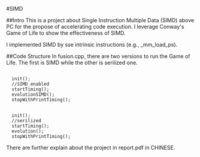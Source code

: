 #SIMD 

##Intro
This is a  project about Single Instruction Multiple Data (SIMD) above PC for the propose of accelerating code execution. I leverage Conway's Game of Life to show the effectiveness of SIMD.

I implemented SIMD by sse intrinsic instructions (e.g., _mm_load_ps). 

##Code Structure
In fusion.cpp, there are two versions to run the Game of Life. The first is SIMD while the other is serilized one.
<pre><code>
  init();
  //SIMD enabled
  startTiming();  
  evolutionSIMD();
  stopWithPrintTiming();


  init();
  //serilized
  startTiming();  
  evolution();
  stopWithPrintTiming(); 
</code></pre>

There are further explain about the project in report.pdf in CHINESE.